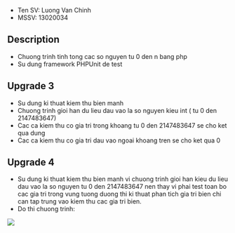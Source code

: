 ﻿- Ten SV: Luong Van Chinh
- MSSV: 13020034

## Description
- Chuong trinh tinh tong cac so nguyen tu 0 den n bang php
- Su dung framework PHPUnit de test

## Upgrade 3
- Su dung ki thuat kiem thu bien manh
- Chuong trinh gioi han du lieu dau vao la so nguyen kieu int ( tu 0 den 2147483647)
- Cac ca kiem thu co gia tri trong khoang tu 0 den 2147483647 se cho ket qua dung
- Cac ca kiem thu co gia tri dau vao ngoai khoang tren se cho ket qua 0

## Upgrade 4
- Su dung ki thuat kiem thu bien manh vi chuong trinh gioi han kieu du lieu dau vao la so nguyen tu 0 den 2147483647 nen thay vi phai test toan bo cac gia tri trong vung tuong duong thi ki thuat phan tich gia tri bien chi can tap trung vao kiem thu cac gia tri bien.
- Do thi chuong trinh:
 <img src="https://github.com/chinhlv95/int3117-2016/blob/master/LuongVanChinh/BT1/images/diagram.jpg">